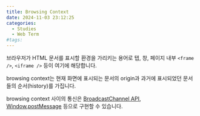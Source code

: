 ```yaml
---
title: Browsing Context
date: 2024-11-03 23:12:25
categories:
  - Studies
  - Web Term
#tags:
---
```

브라우저가 HTML 문서를 표시할 환경을 가리키는 용어로 탭, 창, 페이지 내부 `<frame />`, `<iframe />` 등이 여기에 해당합니다.

browsing context는 현재 화면에 표시되는 문서의 origin과 과거에 표시되었던 문서들의 순서(history)를 가집니다.

browsing context 사이의 통신은 [BroadcastChannel API](../../browser/web-api/broadcast-channel), [Window.postMessage](https://developer.mozilla.org/en-US/docs/Web/API/Window/postMessage) 등으로 구현할 수 있습니다.
